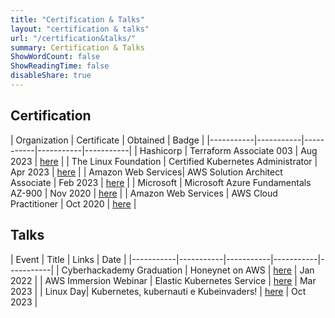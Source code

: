 ```yaml
---
title: "Certification & Talks"
layout: "certification & talks"
url: "/certification&talks/"
summary: Certification & Talks
ShowWordCount: false
ShowReadingTime: false
disableShare: true 
---
```


## Certification

| Organization | Certificate | Obtained  | Badge |
|-----------|-----------|-----------|-----------|-----------|
| Hashicorp    | Terraform Associate 003     | Aug 2023   | [here](https://www.credly.com/badges/cb0941b1-242e-4e56-9849-cad4679313a0)  |
| The Linux Foundation    | Certified Kubernetes Administrator     | Apr 2023   | [here](https://www.credly.com/badges/224e9cf9-ced7-4baf-ad30-9414676d6ea9)   |
| Amazon Web Services| AWS Solution Architect Associate  | Feb 2023    | [here](https://www.credly.com/badges/ab721d15-b684-44c4-8c5b-bd2a0049eb11)    |
| Microsoft  | Microsoft Azure Fundamentals AZ-900   | Nov 2020   | [here](https://www.credly.com/badges/413e77cc-ee64-434b-afd5-80146b7c19b6)  |
| Amazon Web Services   | AWS Cloud Practitioner     | Oct 2020    | [here](https://www.credly.com/badges/1a5daf47-9214-489a-8616-87f1fdf0bb57)   |

## Talks


| Event | Title | Links  | Date |
|-----------|-----------|-----------|-----------|-----------|
| Cyberhackademy Graduation    | Honeynet on AWS     | [here](https://www.youtube.com/watch?v=DDVL2ZiZcyg) | Jan 2022  |
| AWS Immersion Webinar    | Elastic Kubernetes Service     | [here](https://www.youtube.com/watch?v=9oAn1c9I078&t=5543s)  | Mar 2023     |
| Linux Day| Kubernetes, kubernauti e Kubeinvaders! | [here](https://youtu.be/1tHkEfbGjgE?t=655)   |  Oct 2023   |

